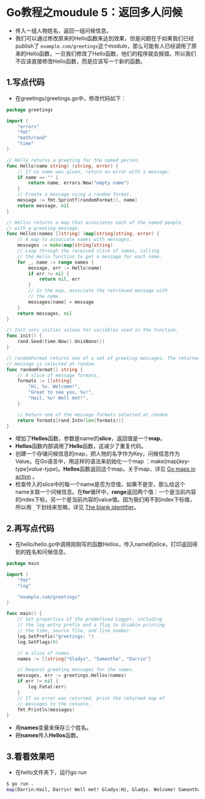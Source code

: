 # Go教程之moudule 5：返回多人问候

- 传入一组人物姓名，返回一组问候信息。
- 我们可以通过修改原来的Hello函数来达到效果，但是问题在于如果我们已经publish了 `example.com/greetings`这个module，那么可能有人已经调用了原来的Hello函数，一旦我们修改了Hello函数，他们的程序就会报错。所以我们不应该直接修改Hello函数，而是应该写一个新的函数。

## 1.写点代码

- 在greetings/greetings.go中，修改代码如下：

```go
package greetings

import (
    "errors"
    "fmt"
    "math/rand"
    "time"
)

// Hello returns a greeting for the named person.
func Hello(name string) (string, error) {
    // If no name was given, return an error with a message.
    if name == "" {
        return name, errors.New("empty name")
    }
    // Create a message using a random format.
    message := fmt.Sprintf(randomFormat(), name)
    return message, nil
}

// Hellos returns a map that associates each of the named people
// with a greeting message.
func Hellos(names []string) (map[string]string, error) {
    // A map to associate names with messages.
    messages := make(map[string]string)
    // Loop through the received slice of names, calling
    // the Hello function to get a message for each name.
    for _, name := range names {
        message, err := Hello(name)
        if err != nil {
            return nil, err
        }
        // In the map, associate the retrieved message with
        // the name.
        messages[name] = message
    }
    return messages, nil
}

// Init sets initial values for variables used in the function.
func init() {
    rand.Seed(time.Now().UnixNano())
}

// randomFormat returns one of a set of greeting messages. The returned
// message is selected at random.
func randomFormat() string {
    // A slice of message formats.
    formats := []string{
        "Hi, %v. Welcome!",
        "Great to see you, %v!",
        "Hail, %v! Well met!",
    }

    // Return one of the message formats selected at random.
    return formats[rand.Intn(len(formats))]
}
```

- 增加了**Hellos**函数，参数是name的**slice**，返回值是一个**map**。
- **Hellos**函数内部调用了**Hello**函数，这减少了重复代码。
- 创建一个存储问候信息的map，把人物的名字作为Key，问候信息作为Value。在Go语言中，用这样的语法来初始化一个map ：make(map[*key-type*]*value-type*)。**Hellos**函数返回这个map。关于map，详见 [Go maps in action](https://blog.golang.org/maps) 。
- 检查传入的slice中的每一个name是否为空值，如果不是空，那么给这个name关联一个问候信息。在**for**循环中，**range**返回两个值：一个是当前内容的index下标，另一个是当前内容的value值。因为我们用不到index下标值，所以用 `_`下划线来忽略，详见 [The blank identifier](https://go.dev/doc/effective_go.html#blank)。

## 2.再写点代码

- 在hello/hello.go中调用刚刚写的函数Hellos，传入name的slice，打印返回得到的姓名和问候信息。

```go
package main

import (
    "fmt"
    "log"

    "example.com/greetings"
)

func main() {
    // Set properties of the predefined Logger, including
    // the log entry prefix and a flag to disable printing
    // the time, source file, and line number.
    log.SetPrefix("greetings: ")
    log.SetFlags(0)

    // A slice of names.
    names := []string{"Gladys", "Samantha", "Darrin"}

    // Request greeting messages for the names.
    messages, err := greetings.Hellos(names)
    if err != nil {
        log.Fatal(err)
    }
    // If no error was returned, print the returned map of
    // messages to the console.
    fmt.Println(messages)
}
```

- 用**names**变量来保存三个姓名。
- 把**names**传入**Hellos**函数。

## 3.看看效果吧

- 在hello文件夹下，运行go run

```sh
$ go run .
map[Darrin:Hail, Darrin! Well met! Gladys:Hi, Gladys. Welcome! Samantha:Hail, Samantha! Well met!]
```

